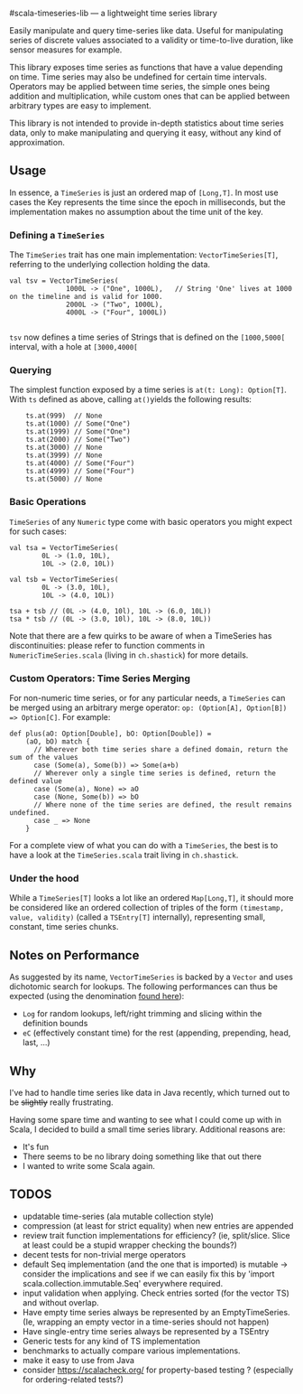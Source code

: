 #scala-timeseries-lib — a lightweight time series library

Easily manipulate and query time-series like data. Useful for manipulating series of discrete values associated to a validity or time-to-live duration, like sensor measures for example.

This library exposes time series as functions that have a value depending on time. Time series may also be undefined for certain time intervals. Operators may be applied between time series, the simple ones being addition and multiplication, while custom ones that can be applied between arbitrary types are easy to implement.

This library is not intended to provide in-depth statistics about time series data, only to make manipulating and querying it easy, without any kind of approximation.

## Usage
In essence, a `TimeSeries` is just an ordered map of `[Long,T]`. In most use cases the Key represents the time since the epoch in milliseconds, but the implementation makes no assumption about the time unit of the key.


### Defining a `TimeSeries`
The `TimeSeries` trait has one main implementation: `VectorTimeSeries[T]`, referring to the underlying collection holding the data.

```
val tsv = VectorTimeSeries(
              1000L -> ("One", 1000L),   // String 'One' lives at 1000 on the timeline and is valid for 1000.
              2000L -> ("Two", 1000L),
              4000L -> ("Four", 1000L))
              
```
`tsv` now defines a time series of Strings that is defined on the `[1000,5000[` interval, with a hole at `[3000,4000[`

### Querying
The simplest function exposed by a time series is `at(t: Long): Option[T]`. With `ts` defined as above, calling `at()`yields the following results:

```
    ts.at(999)  // None
    ts.at(1000) // Some("One")
    ts.at(1999) // Some("One")
    ts.at(2000) // Some("Two")
    ts.at(3000) // None
    ts.at(3999) // None
    ts.at(4000) // Some("Four")
    ts.at(4999) // Some("Four")
    ts.at(5000) // None
```
### Basic Operations
`TimeSeries` of any `Numeric` type come with basic operators you might expect for such cases:

```
val tsa = VectorTimeSeries(
        0L -> (1.0, 10L),
        10L -> (2.0, 10L))  
        
val tsb = VectorTimeSeries(
        0L -> (3.0, 10L),
        10L -> (4.0, 10L))
        
tsa + tsb // (0L -> (4.0, 10l), 10L -> (6.0, 10L))
tsa * tsb // (0L -> (3.0, 10l), 10L -> (8.0, 10L))

```

Note that there are a few quirks to be aware of when a TimeSeries has discontinuities: please refer to function comments in `NumericTimeSeries.scala` (living in `ch.shastick`) for more details.

### Custom Operators: Time Series Merging
For non-numeric time series, or for any particular needs, a `TimeSeries` can be merged using an arbitrary merge operator: `op: (Option[A], Option[B]) => Option[C]`. For example:

```
def plus(aO: Option[Double], bO: Option[Double]) = 
    (aO, bO) match {
      // Wherever both time series share a defined domain, return the sum of the values
      case (Some(a), Some(b)) => Some(a+b) 
      // Wherever only a single time series is defined, return the defined value
      case (Some(a), None) => aO
      case (None, Some(b)) => bO
      // Where none of the time series are defined, the result remains undefined.
      case _ => None
    }
```

For a complete view of what you can do with a `TimeSeries`, the best is to have a look at the `TimeSeries.scala` trait living in `ch.shastick`.

### Under the hood
While a `TimeSeries[T]` looks a lot like an ordered `Map[Long,T]`, it should more be considered like an ordered collection of triples of the form `(timestamp, value, validity)` (called a `TSEntry[T]` internally), representing small, constant, time series chunks.
## Notes on Performance

As suggested by its name, `VectorTimeSeries` is backed by a `Vector` and uses dichotomic search for lookups. The following performances can thus be expected (using the denomination [found here](http://docs.scala-lang.org/overviews/collections/performance-characteristics.html)):

  - `Log` for random lookups, left/right trimming and slicing within the definition bounds
  - `eC` (effectively constant time) for the rest (appending, prepending, head, last, ...)

## Why 
I've had to handle time series like data in Java recently, which turned out to be ~~slightly~~ really frustrating.

Having some spare time and wanting to see what I could come up with in Scala, I decided to build a small time series library. Additional reasons are:

  - It's fun
  - There seems to be no library doing something like that out there
  - I wanted to write some Scala again.

## TODOS
  - updatable time-series (ala mutable collection style)
  - compression (at least for strict equality) when new entries are appended
  - review trait function implementations for efficiency? (ie, split/slice. Slice at least could be a stupid wrapper checking the bounds?)
  - decent tests for non-trivial merge operators
  - default Seq implementation (and the one that is imported) is mutable -> consider the implications and see if we can easily fix this by 'import scala.collection.immutable.Seq' everywhere required.
  - input validation when applying. Check entries sorted (for the vector TS) and without overlap.
  - Have empty time series always be represented by an EmptyTimeSeries. (Ie, wrapping an empty vector in a time-series should not happen)
  - Have single-entry time series always be represented by a TSEntry
  - Generic tests for any kind of TS implementation
  - benchmarks to actually compare various implementations.
  - make it easy to use from Java
  - consider https://scalacheck.org/ for property-based testing ? (especially for ordering-related tests?)